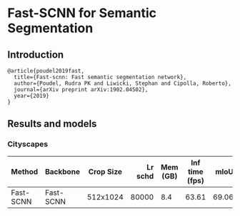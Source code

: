 # Fast-SCNN for Semantic Segmentation

## Introduction
```
@article{poudel2019fast,
  title={Fast-scnn: Fast semantic segmentation network},
  author={Poudel, Rudra PK and Liwicki, Stephan and Cipolla, Roberto},
  journal={arXiv preprint arXiv:1902.04502},
  year={2019}
}
```

## Results and models

### Cityscapes
|   Method   | Backbone  | Crop Size | Lr schd | Mem (GB) | Inf time (fps) | mIoU  | mIoU(ms+flip) |                                                                                                                                                                                              download                                                                                              |
|------------|-----------|-----------|--------:|----------|----------------|------:|---------------|----------------------------------------------------------------------------------------------------------------------------------------------------------------------------------------------------------------------------------------------------------------------------------------------------|
| Fast-SCNN  | Fast-SCNN | 512x1024  |   80000 |      8.4 |          63.61 | 69.06 | -             | [model](https://openmmlab.oss-cn-hangzhou.aliyuncs.com/mmsegmentation/v0.5/fast_scnn/fast_scnn_4x8_80k_lr0.12_cityscapes-cae6c46a.pth) &#124; [log](https://openmmlab.oss-cn-hangzhou.aliyuncs.com/mmsegmentation/v0.5/fast_scnn/fast_scnn_4x8_80k_lr0.12_cityscapes-20200807_165744.log.json)     |
